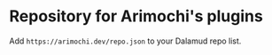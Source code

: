 # Repository for Arimochi's plugins

Add `https://arimochi.dev/repo.json` to your Dalamud repo list.